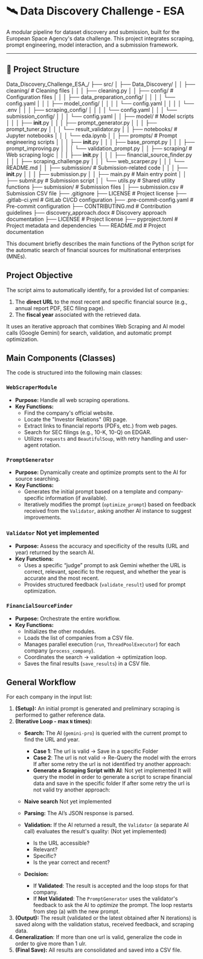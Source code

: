 # 🛰️ Data Discovery Challenge - ESA

A modular pipeline for dataset discovery and submission, built for the European Space Agency's data challenge. This project integrates scraping, prompt engineering, model interaction, and a submission framework.

---

## 📁 Project Structure

Data_Discovery_Challenge_ESA_/
├── src/
│   ├── Data_Discovery/
│   │   ├── cleaning/                   # Cleaning files
│   │   │   ├── cleaning.py
│   │   ├── config/                     # Configuration files
│   │   │   ├── data_preparation_config/
│   │   │   │   └── config.yaml
│   │   │   ├── model_config/
│   │   │   │   └── config.yaml
│   │   │   │   └── .env
│   │   │   ├── scraping_config/
│   │   │   │   └── config.yaml
│   │   │   └── submission_config/
│   │   │       └── config.yaml
│   │   ├── model/                      # Model scripts
│   │   │   ├── __init__.py
│   │   │   ├── prompt_generator.py
│   │   │   ├── prompt_tuner.py
│   │   │   └── result_validator.py
│   │   ├── notebooks/                  # Jupyter notebooks
│   │   │   └── eda.ipynb
│   │   ├── prompts/                    # Prompt engineering scripts
│   │   │   ├── __init__.py
│   │   │   ├── base_prompt.py
│   │   │   ├── prompt_improving.py
│   │   │   └── validation_prompt.py
│   │   ├── scraping/                   # Web scraping logic
│   │   │   ├── __init__.py
│   │   │   ├── financial_source_finder.py
│   │   │   ├── scraping_challenge.py
│   │   │   └── web_scarper.py
│   │   │   └── README.md
│   │   ├── submission/                 # Submission-related code
│   │   │   ├── __init__.py
│   │   │   ├── submission.py
│   │   ├── main.py                     # Main entry point
│   │   ├── submit.py                   # Submission script
│   │   └── utils.py                    # Shared utility functions
├── submission/                         # Submission files
│   ├── submission.csv                  # Submission CSV file
├── .gitignore
├── LICENSE                             # Project license
├── .gitlab-ci.yml                      # GitLab CI/CD configuration
├── .pre-commit-config.yaml             # Pre-commit configuration
├── CONTRIBUTING.md                     # Contribution guidelines
├── discovery_approach.docx             # Discovery approach documentation
├── LICENSE                             # Project license
├── pyproject.toml                      # Project metadata and dependencies
└── README.md                           # Project documentation




This document briefly describes the main functions of the Python script for the automatic search of financial sources for multinational enterprises (MNEs).

## Project Objective

The script aims to automatically identify, for a provided list of companies:

1. The **direct URL** to the most recent and specific financial source (e.g., annual report PDF, SEC filing page).
2. The **fiscal year** associated with the retrieved data.

It uses an iterative approach that combines Web Scraping and AI model calls (Google Gemini) for search, validation, and automatic prompt optimization.

## Main Components (Classes)

The code is structured into the following main classes:

### `WebScraperModule`

- **Purpose:** Handle all web scraping operations.
- **Key Functions:**
  - Find the company's official website.
  - Locate the "Investor Relations" (IR) page.
  - Extract links to financial reports (PDFs, etc.) from web pages.
  - Search for SEC filings (e.g., 10-K, 10-Q) on EDGAR.
  - Utilizes `requests` and `BeautifulSoup`, with retry handling and user-agent rotation.

### `PromptGenerator`

- **Purpose:** Dynamically create and optimize prompts sent to the AI for source searching.
- **Key Functions:**
  - Generates the initial prompt based on a template and company-specific information (if available).
  - Iteratively modifies the prompt (`optimize_prompt`) based on feedback received from the `Validator`, asking another AI instance to suggest improvements.

### `Validator` Not yet implemented

- **Purpose:** Assess the accuracy and specificity of the results (URL and year) returned by the search AI.
- **Key Functions:**
  - Uses a specific “judge” prompt to ask Gemini whether the URL is correct, relevant, specific to the request, and whether the year is accurate and the most recent.
  - Provides structured feedback (`validate_result`) used for prompt optimization.

### `FinancialSourceFinder`

- **Purpose:** Orchestrate the entire workflow.
- **Key Functions:**
  - Initializes the other modules.
  - Loads the list of companies from a CSV file.
  - Manages parallel execution (`run`, `ThreadPoolExecutor`) for each company (`process_company`).
  - Coordinates the search → validation → optimization loop.
  - Saves the final results (`save_results`) in a CSV file.

## General Workflow

For each company in the input list:

1. **(Setup):** An initial prompt is generated and preliminary scraping is performed to gather reference data.
2. **(Iterative Loop - max `N` times):**
   - **Search:** The AI (`gemini-pro`) is queried with the current prompt to find the URL and year.
     - **Case 1**: The url is valid -> Save in a specific Folder
     - **Case 2**: The url is not valid -> Re-Query the model with the errors
     If after some retry the url is not identified try another approach:
     - **Generate a Scraping Script with AI**: Not yet implemented
        It will query the model in order to generate a script to scrape financial data and save in the specific folder
    If after some retry the url is not valid try another approach:
    - **Naive search** Not yet implemented
   - **Parsing:** The AI’s JSON response is parsed.

   - **Validation:** If the AI returned a result, the `Validator` (a separate AI call) evaluates the result's quality: (Not yet implemented)
     - Is the URL accessible?
     - Relevant?
     - Specific?
     - Is the year correct and recent?
   - **Decision:**
     - If **Validated**: The result is accepted and the loop stops for that company.
     - If **Not Validated**: The `PromptGenerator` uses the validator's feedback to ask the AI to *optimize* the prompt. The loop restarts from step (a) with the new prompt.
3. **(Output):** The result (validated or the latest obtained after N iterations) is saved along with the validation status, received feedback, and scraping data.
4. **Generalization**: If more than one url is valid, generalize the code in order to give more than 1 ulr.
5. **(Final Save):** All results are consolidated and saved into a CSV file.
